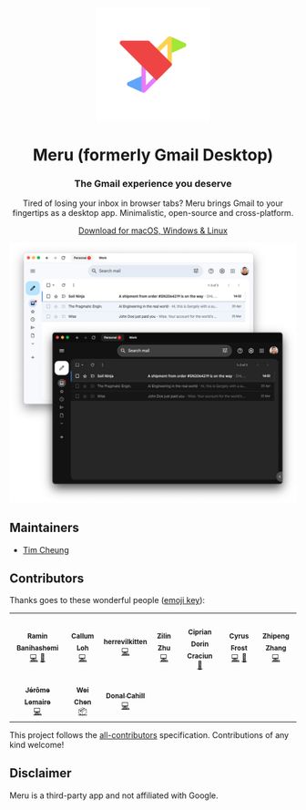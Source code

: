 <div align="center">
	<img src="media/icon.svg" width="200" height="200">
	<h1>Meru (formerly Gmail Desktop)</h1>
  <h3>The Gmail experience you deserve</h3>
  <p>
		Tired of losing your inbox in browser tabs? Meru brings Gmail to your fingertips as a desktop app. Minimalistic, open-source and cross-platform.
	</p>
  <p><a href="https://meru.so">Download for macOS, Windows & Linux</a></p>
  <img src="media/screenshot.png">
</div>

## Maintainers

- [Tim Cheung](https://github.com/timche)

## Contributors

Thanks goes to these wonderful people ([emoji key](https://allcontributors.org/docs/en/emoji-key)):

<!-- ALL-CONTRIBUTORS-LIST:START - Do not remove or modify this section -->
<!-- prettier-ignore-start -->
<!-- markdownlint-disable -->
<table>
  <tr>
    <td align="center"><a href="http://www.ramin.it"><img src="https://avatars1.githubusercontent.com/u/672932?v=4?s=100" width="100px;" alt=""/><br /><sub><b>Ramin Banihashemi</b></sub></a><br /><a href="https://github.com/zoidsh/meru/commits?author=bsramin" title="Code">💻</a> <a href="#ideas-bsramin" title="Ideas, Planning, & Feedback">🤔</a></td>
    <td align="center"><a href="https://github.com/cdloh"><img src="https://avatars3.githubusercontent.com/u/883577?v=4?s=100" width="100px;" alt=""/><br /><sub><b>Callum Loh</b></sub></a><br /><a href="https://github.com/zoidsh/meru/commits?author=cdloh" title="Code">💻</a></td>
    <td align="center"><a href="https://github.com/herrevilkitten"><img src="https://avatars0.githubusercontent.com/u/4753104?v=4?s=100" width="100px;" alt=""/><br /><sub><b>herrevilkitten</b></sub></a><br /><a href="https://github.com/zoidsh/meru/commits?author=herrevilkitten" title="Code">💻</a></td>
    <td align="center"><a href="https://zhuzilin.github.io/"><img src="https://avatars0.githubusercontent.com/u/10428324?v=4?s=100" width="100px;" alt=""/><br /><sub><b>Zilin Zhu</b></sub></a><br /><a href="https://github.com/zoidsh/meru/commits?author=zhuzilin" title="Code">💻</a></td>
    <td align="center"><a href="https://volution.ro/ciprian"><img src="https://avatars0.githubusercontent.com/u/29785?v=4?s=100" width="100px;" alt=""/><br /><sub><b>Ciprian Dorin Craciun</b></sub></a><br /><a href="#ideas-cipriancraciun" title="Ideas, Planning, & Feedback">🤔</a></td>
    <td align="center"><a href="https://github.com/cyfrost"><img src="https://avatars3.githubusercontent.com/u/12471103?v=4?s=100" width="100px;" alt=""/><br /><sub><b>Cyrus Frost</b></sub></a><br /><a href="https://github.com/zoidsh/meru/commits?author=cyfrost" title="Code">💻</a> <a href="#maintenance-cyfrost" title="Maintenance">🚧</a></td>
    <td align="center"><a href="https://www.zzpxyx.com"><img src="https://avatars3.githubusercontent.com/u/2282083?v=4?s=100" width="100px;" alt=""/><br /><sub><b>Zhipeng Zhang</b></sub></a><br /><a href="https://github.com/zoidsh/meru/commits?author=zzpxyx" title="Code">💻</a></td>
  </tr>
  <tr>
    <td align="center"><a href="https://github.com/hell0-Wor1d"><img src="https://avatars2.githubusercontent.com/u/24373583?v=4?s=100" width="100px;" alt=""/><br /><sub><b>Jérôme Lemaire</b></sub></a><br /><a href="https://github.com/zoidsh/meru/commits?author=hell0-Wor1d" title="Code">💻</a></td>
    <td align="center"><a href="https://github.com/weichenw"><img src="https://avatars0.githubusercontent.com/u/9876456?v=4?s=100" width="100px;" alt=""/><br /><sub><b>Wei Chen</b></sub></a><br /><a href="#platform-weichenw" title="Packaging/porting to new platform">📦</a></td>
    <td align="center"><a href="https://github.com/DinCahill"><img src="https://avatars.githubusercontent.com/u/510163?v=4?s=100" width="100px;" alt=""/><br /><sub><b>Donal Cahill</b></sub></a><br /><a href="https://github.com/zoidsh/meru/commits?author=DinCahill" title="Code">💻</a></td>
  </tr>
</table>

<!-- markdownlint-restore -->
<!-- prettier-ignore-end -->

<!-- ALL-CONTRIBUTORS-LIST:END -->

This project follows the [all-contributors](https://github.com/all-contributors/all-contributors) specification. Contributions of any kind welcome!

## Disclaimer

Meru is a third-party app and not affiliated with Google.
